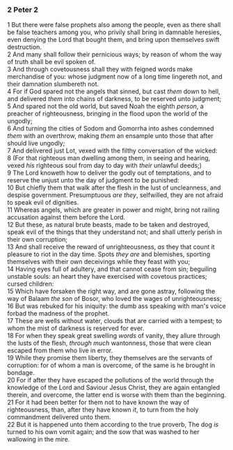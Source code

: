 ### 2 Peter 2

1 But there were false prophets also among the people, even as there shall be false teachers among you, who privily shall bring in damnable heresies, even denying the Lord that bought them, and bring upon themselves swift destruction.  
2 And many shall follow their pernicious ways; by reason of whom the way of truth shall be evil spoken of.  
3 And through covetousness shall they with feigned words make merchandise of you: whose judgment now of a long time lingereth not, and their damnation slumbereth not.  
4 For if God spared not the angels that sinned, but cast *them* down to hell, and delivered *them* into chains of darkness, to be reserved unto judgment;  
5 And spared not the old world, but saved Noah the eighth *person*, a preacher of righteousness, bringing in the flood upon the world of the ungodly;  
6 And turning the cities of Sodom and Gomorrha into ashes condemned *them* with an overthrow, making *them* an ensample unto those that after should live ungodly;  
7 And delivered just Lot, vexed with the filthy conversation of the wicked:  
8 (For that righteous man dwelling among them, in seeing and hearing, vexed *his* righteous soul from day to day with *their* unlawful deeds;)  
9 The Lord knoweth how to deliver the godly out of temptations, and to reserve the unjust unto the day of judgment to be punished:  
10 But chiefly them that walk after the flesh in the lust of uncleanness, and despise government. Presumptuous *are they*, selfwilled, they are not afraid to speak evil of dignities.  
11 Whereas angels, which are greater in power and might, bring not railing accusation against them before the Lord.  
12 But these, as natural brute beasts, made to be taken and destroyed, speak evil of the things that they understand not; and shall utterly perish in their own corruption;  
13 And shall receive the reward of unrighteousness, *as* they that count it pleasure to riot in the day time. Spots *they are* and blemishes, sporting themselves with their own deceivings while they feast with you;  
14 Having eyes full of adultery, and that cannot cease from sin; beguiling unstable souls: an heart they have exercised with covetous practices; cursed children:  
15 Which have forsaken the right way, and are gone astray, following the way of Balaam *the son* of Bosor, who loved the wages of unrighteousness;  
16 But was rebuked for his iniquity: the dumb ass speaking with man's voice forbad the madness of the prophet.  
17 These are wells without water, clouds that are carried with a tempest; to whom the mist of darkness is reserved for ever.  
18 For when they speak great swelling *words* of vanity, they allure through the lusts of the flesh, *through much* wantonness, those that were clean escaped from them who live in error.  
19 While they promise them liberty, they themselves are the servants of corruption: for of whom a man is overcome, of the same is he brought in bondage.  
20 For if after they have escaped the pollutions of the world through the knowledge of the Lord and Saviour Jesus Christ, they are again entangled therein, and overcome, the latter end is worse with them than the beginning.  
21 For it had been better for them not to have known the way of righteousness, than, after they have known *it*, to turn from the holy commandment delivered unto them.  
22 But it is happened unto them according to the true proverb, The dog *is* turned to his own vomit again; and the sow that was washed to her wallowing in the mire.  
